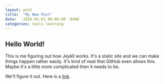 ```yaml
---
layout: post
title:  "My New Post"
date:   2016-05-01 09:00:00 -0400
categories: tools learning
---
```


## Hello World!

This is me figuring out how Jeykll works. It's a static site and we can make things happen rather easily. It's kind of neat that GitHub even allows this. Maybe it's a little more complicated then it needs to be.

We'll figure it out. Here is a [link](http://example.com).
